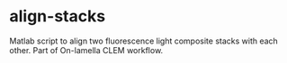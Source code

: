 # align-stacks
Matlab script to align two fluorescence light composite stacks with each other. Part of On-lamella CLEM workflow.
